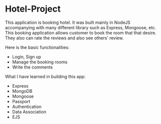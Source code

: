 # Hotel-Project
This application is booking hotel. It was built mainly in NodeJS accompanying with many different library such as Express, Mongoose, etc.
This booking application allows customer to book the room that that desire. They also can rate the reviews and also see others'
review. 

Here is the basic functionalities:
  - Login, Sign up
  - Manage the booking rooms
  - Write the comments
  
What I have learned in building this app:  
  - Express
  - MongoDB
  - Mongoose
  - Passport
  - Authentication
  - Data Association
  - EJS
 
